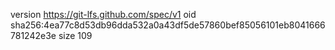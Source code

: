 version https://git-lfs.github.com/spec/v1
oid sha256:4ea77c8d53db96dda532a0a43df5de57860bef85056101eb8041666781242e3e
size 109
